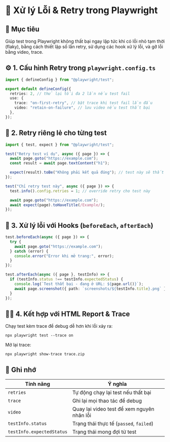# 🔁 Xử lý Lỗi & Retry trong Playwright

## 🎯 Mục tiêu

Giúp test trong Playwright không thất bại ngay lập tức khi có lỗi nhỏ tạm thời (flaky), bằng cách thiết lập số lần retry, sử dụng các hook xử lý lỗi, và gỡ lỗi bằng video, trace.

## ⚙️ 1. Cấu hình Retry trong `playwright.config.ts`

```ts
import { defineConfig } from "@playwright/test";

export default defineConfig({
  retries: 2, // thử lại tối đa 2 lần nếu test fail
  use: {
    trace: "on-first-retry", // bật trace khi test fail lần đầu
    video: "retain-on-failure", // lưu video nếu test thất bại
  },
});
```

## 🧪 2. Retry riêng lẻ cho từng test

```ts
import { test, expect } from "@playwright/test";

test("Retry test ví dụ", async ({ page }) => {
  await page.goto("https://example.com");
  const result = await page.textContent("h1");

  expect(result).toBe("Không phải kết quả đúng"); // test này sẽ thất bại
});

test("Chỉ retry test này", async ({ page }) => {
  test.info().config.retries = 1; // override retry cho test này

  await page.goto("https://example.com");
  await expect(page).toHaveTitle(/Example/);
});
```

## 🧰 3. Xử lý lỗi với Hooks (`beforeEach`, `afterEach`)

```ts
test.beforeEach(async ({ page }) => {
  try {
    await page.goto("https://example.com");
  } catch (error) {
    console.error("Error khi mở trang:", error);
  }
});

test.afterEach(async ({ page }, testInfo) => {
  if (testInfo.status !== testInfo.expectedStatus) {
    console.log(`Test thất bại - đang ở URL: ${page.url()}`);
    await page.screenshot({ path: `screenshots/${testInfo.title}.png` });
  }
});
```

## 🕵️‍♀️ 4. Kết hợp với HTML Report & Trace

Chạy test kèm trace để debug dễ hơn khi lỗi xảy ra:

```
npx playwright test --trace on
```

Mở lại trace:

```
npx playwright show-trace trace.zip
```

## 📌 Ghi nhớ

| Tính năng                 | Ý nghĩa                                    |
| ------------------------- | ------------------------------------------ |
| `retries`                 | Tự động chạy lại test nếu thất bại         |
| `trace`                   | Ghi lại mọi thao tác để debug              |
| `video`                   | Quay lại video test để xem nguyên nhân lỗi |
| `testInfo.status`         | Trạng thái thực tế (`passed`, `failed`)    |
| `testInfo.expectedStatus` | Trạng thái mong đợi từ test                |
